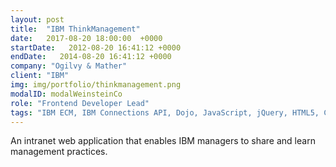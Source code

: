 ```yaml
---
layout: post
title:  "IBM ThinkManagement"
date:   2017-08-20 18:00:00  +0000
startDate:   2012-08-20 16:41:12 +0000
endDate:   2014-08-20 16:41:12 +0000
company: "Ogilvy & Mather"
client: "IBM"
img: img/portfolio/thinkmanagement.png
modalID: modalWeinsteinCo
role: "Frontend Developer Lead"
tags: "IBM ECM, IBM Connections API, Dojo, JavaScript, jQuery, HTML5, CSS3, SASS, Grunt, SVN"
---
```

An intranet web application that enables IBM managers to share and learn management practices.
